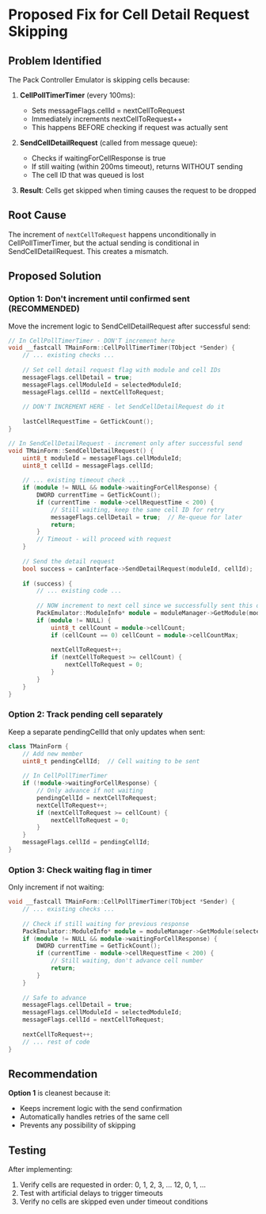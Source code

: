# Proposed Fix for Cell Detail Request Skipping

## Problem Identified

The Pack Controller Emulator is skipping cells because:

1. **CellPollTimerTimer** (every 100ms):
   - Sets messageFlags.cellId = nextCellToRequest
   - Immediately increments nextCellToRequest++
   - This happens BEFORE checking if request was actually sent

2. **SendCellDetailRequest** (called from message queue):
   - Checks if waitingForCellResponse is true
   - If still waiting (within 200ms timeout), returns WITHOUT sending
   - The cell ID that was queued is lost

3. **Result**: Cells get skipped when timing causes the request to be dropped

## Root Cause

The increment of `nextCellToRequest` happens unconditionally in CellPollTimerTimer, but the actual sending is conditional in SendCellDetailRequest. This creates a mismatch.

## Proposed Solution

### Option 1: Don't increment until confirmed sent (RECOMMENDED)
Move the increment logic to SendCellDetailRequest after successful send:

```cpp
// In CellPollTimerTimer - DON'T increment here
void __fastcall TMainForm::CellPollTimerTimer(TObject *Sender) {
    // ... existing checks ...
    
    // Set cell detail request flag with module and cell IDs
    messageFlags.cellDetail = true;
    messageFlags.cellModuleId = selectedModuleId;
    messageFlags.cellId = nextCellToRequest;
    
    // DON'T INCREMENT HERE - let SendCellDetailRequest do it
    
    lastCellRequestTime = GetTickCount();
}

// In SendCellDetailRequest - increment only after successful send
void TMainForm::SendCellDetailRequest() {
    uint8_t moduleId = messageFlags.cellModuleId;
    uint8_t cellId = messageFlags.cellId;
    
    // ... existing timeout check ...
    if (module != NULL && module->waitingForCellResponse) {
        DWORD currentTime = GetTickCount();
        if (currentTime - module->cellRequestTime < 200) {
            // Still waiting, keep the same cell ID for retry
            messageFlags.cellDetail = true;  // Re-queue for later
            return;
        }
        // Timeout - will proceed with request
    }
    
    // Send the detail request
    bool success = canInterface->SendDetailRequest(moduleId, cellId);
    
    if (success) {
        // ... existing code ...
        
        // NOW increment to next cell since we successfully sent this one
        PackEmulator::ModuleInfo* module = moduleManager->GetModule(moduleId);
        if (module != NULL) {
            uint8_t cellCount = module->cellCount;
            if (cellCount == 0) cellCount = module->cellCountMax;
            
            nextCellToRequest++;
            if (nextCellToRequest >= cellCount) {
                nextCellToRequest = 0;
            }
        }
    }
}
```

### Option 2: Track pending cell separately
Keep a separate pendingCellId that only updates when sent:

```cpp
class TMainForm {
    // Add new member
    uint8_t pendingCellId;  // Cell waiting to be sent
    
    // In CellPollTimerTimer
    if (!module->waitingForCellResponse) {
        // Only advance if not waiting
        pendingCellId = nextCellToRequest;
        nextCellToRequest++;
        if (nextCellToRequest >= cellCount) {
            nextCellToRequest = 0;
        }
    }
    messageFlags.cellId = pendingCellId;
}
```

### Option 3: Check waiting flag in timer
Only increment if not waiting:

```cpp
void __fastcall TMainForm::CellPollTimerTimer(TObject *Sender) {
    // ... existing checks ...
    
    // Check if still waiting for previous response
    PackEmulator::ModuleInfo* module = moduleManager->GetModule(selectedModuleId);
    if (module != NULL && module->waitingForCellResponse) {
        DWORD currentTime = GetTickCount();
        if (currentTime - module->cellRequestTime < 200) {
            // Still waiting, don't advance cell number
            return;
        }
    }
    
    // Safe to advance
    messageFlags.cellDetail = true;
    messageFlags.cellModuleId = selectedModuleId;
    messageFlags.cellId = nextCellToRequest;
    
    nextCellToRequest++;
    // ... rest of code
}
```

## Recommendation

**Option 1** is cleanest because it:
- Keeps increment logic with the send confirmation
- Automatically handles retries of the same cell
- Prevents any possibility of skipping

## Testing

After implementing:
1. Verify cells are requested in order: 0, 1, 2, 3, ... 12, 0, 1, ...
2. Test with artificial delays to trigger timeouts
3. Verify no cells are skipped even under timeout conditions